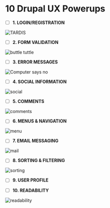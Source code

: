 # 10 Drupal UX Powerups

 
- [ ] **1.  LOGIN/REGISTRATION**

![TARDIS](https://cloud.githubusercontent.com/assets/1223264/6429046/8fca9440-bfb2-11e4-80ff-6ecaa7947730.gif)

- [ ] **2.  FORM VALIDATION**

![buttle tuttle](https://cloud.githubusercontent.com/assets/1223264/6429040/8fb7471e-bfb2-11e4-8da1-f60c880b0be7.gif) 


- [ ] **3.  ERROR MESSAGES**
 
![Computer says no](https://cloud.githubusercontent.com/assets/1223264/6429045/8fca735c-bfb2-11e4-8484-ffbfacc3c4e7.gif)

- [ ] **4.  SOCIAL INFORMATION**

![social](https://cloud.githubusercontent.com/assets/1223264/6429044/8fc9f832-bfb2-11e4-983e-d254061f5720.gif)

 
- [ ] **5.  COMMENTS**

![comments](https://cloud.githubusercontent.com/assets/1223264/6429047/8fcb1366-bfb2-11e4-8432-938b9359f77a.gif)

 
- [ ] **6.  MENUS & NAVIGATION**

![menu](https://cloud.githubusercontent.com/assets/1223264/6429043/8fc81918-bfb2-11e4-8c0d-d5c588bec520.gif)

 
- [ ] **7.  EMAIL MESSAGING**

![mail](https://cloud.githubusercontent.com/assets/1223264/6429039/8fb6b934-bfb2-11e4-908b-55c8a305402d.gif)

 
- [ ] **8.  SORTING & FILTERING**

![sorting](https://cloud.githubusercontent.com/assets/1223264/6429038/8fb647d8-bfb2-11e4-99c0-d8d4dd095980.gif)
 
- [ ] **9.  USER PROFILE**


 
- [ ] **10. READABILITY**

![readability](https://cloud.githubusercontent.com/assets/1223264/6429041/8fb75286-bfb2-11e4-923d-678c50457001.gif)


